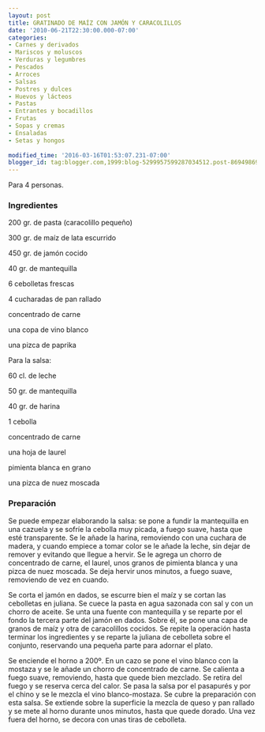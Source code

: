 ```yaml
---
layout: post
title: GRATINADO DE MAÍZ CON JAMÓN Y CARACOLILLOS
date: '2010-06-21T22:30:00.000-07:00'
categories:
- Carnes y derivados
- Mariscos y moluscos
- Verduras y legumbres
- Pescados
- Arroces
- Salsas
- Postres y dulces
- Huevos y lácteos
- Pastas
- Entrantes y bocadillos
- Frutas
- Sopas y cremas
- Ensaladas
- Setas y hongos
 
modified_time: '2016-03-16T01:53:07.231-07:00'
blogger_id: tag:blogger.com,1999:blog-5299957599287034512.post-8694986918086213015
---
```


Para 4 personas.

<h3>Ingredientes</h3>

200 gr. de pasta (caracolillo pequeño)

300 gr. de maíz de lata escurrido

450 gr. de jamón cocido

40 gr. de mantequilla

6 cebolletas frescas

4 cucharadas de pan rallado

concentrado de carne

una copa de vino blanco

una pizca de paprika

Para la salsa:

60 cl. de leche

50 gr. de mantequilla

40 gr. de harina

1 cebolla

concentrado de carne

una hoja de laurel

pimienta blanca en grano

una pizca de nuez moscada

<h3>Preparación</h3>

Se puede empezar elaborando la salsa: se pone a fundir la mantequilla en una cazuela y se sofríe la cebolla muy picada, a fuego suave, hasta que esté transparente. Se le añade la harina, removiendo con una cuchara de madera, y cuando empiece a tomar color se le añade la leche, sin dejar de remover y evitando que llegue a hervir. Se le agrega un chorro de concentrado de carne, el laurel, unos granos de pimienta blanca y una pizca de nuez moscada. Se deja hervir unos minutos, a fuego suave, removiendo de vez en cuando.

Se corta el jamón en dados, se escurre bien el maíz y se cortan las cebolletas en juliana. Se cuece la pasta en agua sazonada con sal y con un chorro de aceite. Se unta una fuente con mantequilla y se reparte por el fondo la tercera parte del jamón en dados. Sobre él, se pone una capa de granos de maíz y otra de caracolillos cocidos. Se repite la operación hasta terminar los ingredientes y se reparte la juliana de cebolleta sobre el conjunto, reservando una pequeña parte para adornar el plato.

Se enciende el horno a 200&ordm;. En un cazo se pone el vino blanco con la mostaza y se le añade un chorro de concentrado de carne. Se calienta a fuego suave, removiendo, hasta que quede bien mezclado. Se retira del fuego y se reserva cerca del calor. Se pasa la salsa por el pasapurés y por el chino y se le mezcla el vino blanco-mostaza. Se cubre la preparación con esta salsa. Se extiende sobre la superficie la mezcla de queso y pan rallado y se mete al horno durante unos minutos, hasta que quede dorado. Una vez fuera del horno, se decora con unas tiras de cebolleta.


